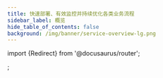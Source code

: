 ```yaml
---
title: 快速部署、有效监控并持续优化各类业务流程
sidebar_label: 概览
hide_table_of_contents: false
background: /img/banner/service-overview-lg.png
---
```


import {Redirect} from '@docusaurus/router';

<Redirect to="https://cn.steedos.com" />;